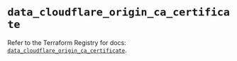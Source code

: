 # `data_cloudflare_origin_ca_certificate`

Refer to the Terraform Registry for docs: [`data_cloudflare_origin_ca_certificate`](https://registry.terraform.io/providers/cloudflare/cloudflare/4.40.0/docs/data-sources/origin_ca_certificate).
